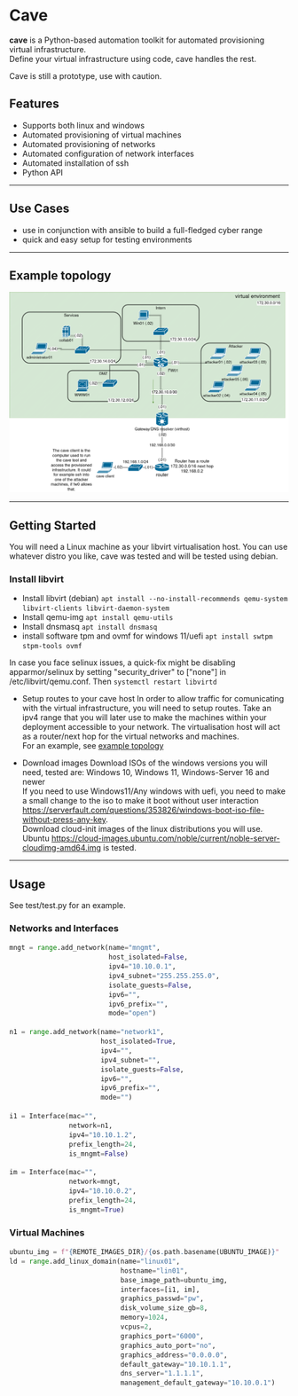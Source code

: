 # Cave

**cave** is a Python-based automation toolkit for automated provisioning virtual infrastructure.  
Define your virtual infrastructure using code, cave handles the rest.  

Cave is still a prototype, use with caution.  

## Features

* Supports both linux and windows
* Automated provisioning of virtual machines
* Automated provisioning of networks
* Automated configuration of network interfaces
* Automated installation of ssh
* Python API
---


## Use Cases
* use in conjunction with ansible to build a full-fledged cyber range
* quick and easy setup for testing environments

---
## Example topology
![example topology image](./assets/example_topology.drawio.png)

---

## Getting Started

You will need a Linux machine as your libvirt virtualisation host.
You can use whatever distro you like, cave was tested and will be tested using debian.

### Install libvirt
* Install libvirt (debian) `apt install --no-install-recommends qemu-system libvirt-clients libvirt-daemon-system`
* Install qemu-img `apt install qemu-utils`
* Install dnsmasq `apt install dnsmasq`
* install software tpm and ovmf for windows 11/uefi `apt install swtpm stpm-tools ovmf`

In case you face selinux issues, a quick-fix might be disabling apparmor/selinux by setting "security_driver" to ["none"] in /etc/libvirt/qemu.conf. Then `systemctl restart libvirtd`  

* Setup routes to your cave host
In order to allow traffic for comunicating with the virtual infrastructure, you will need to setup routes.
Take an ipv4 range that you will later use to make the machines within your deployment accessible to your network.
The virtualisation host will act as a router/next hop for the virtual networks and machines.  
For an example, see [example topology](##-Example-topology)

* Download images
Download ISOs of the windows versions you will need, tested are: Windows 10, Windows 11, Windows-Server 16 and newer  
If you need to use Windows11/Any windows with uefi, you need to make a small change to the iso to make it boot without user interaction <https://serverfault.com/questions/353826/windows-boot-iso-file-without-press-any-key>.  
Download cloud-init images of the linux distributions you will use. Ubuntu <https://cloud-images.ubuntu.com/noble/current/noble-server-cloudimg-amd64.img> is tested.

---

## Usage
See test/test.py for an example.  
### Networks and Interfaces
```python
mngt = range.add_network(name="mngmt", 
                         host_isolated=False, 
                         ipv4="10.10.0.1", 
                         ipv4_subnet="255.255.255.0", 
                         isolate_guests=False,
                         ipv6="",
                         ipv6_prefix="",
                         mode="open")  

n1 = range.add_network(name="network1", 
                       host_isolated=True, 
                       ipv4="", 
                       ipv4_subnet="", 
                       isolate_guests=False, 
                       ipv6="", 
                       ipv6_prefix="", 
                       mode="")

i1 = Interface(mac="", 
               network=n1, 
               ipv4="10.10.1.2", 
               prefix_length=24, 
               is_mngmt=False) 

im = Interface(mac="", 
               network=mngt, 
               ipv4="10.10.0.2", 
               prefix_length=24, 
               is_mngmt=True) 
```

### Virtual Machines
```python
ubuntu_img = f"{REMOTE_IMAGES_DIR}/{os.path.basename(UBUNTU_IMAGE)}"
ld = range.add_linux_domain(name="linux01", 
                            hostname="lin01", 
                            base_image_path=ubuntu_img, 
                            interfaces=[i1, im],
                            graphics_passwd="pw",
                            disk_volume_size_gb=8,
                            memory=1024,
                            vcpus=2,
                            graphics_port="6000",
                            graphics_auto_port="no", 
                            graphics_address="0.0.0.0",
                            default_gateway="10.10.1.1",
                            dns_server="1.1.1.1",
                            management_default_gateway="10.10.0.1") 
```
